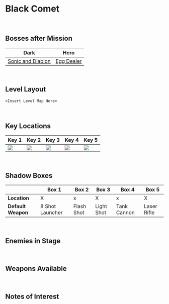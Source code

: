 # Black Comet

<br />

## Bosses after Mission
|Dark|Hero|
|--|--|
|[Sonic and Diablon](../../Bosses/SonicAndDiablon)|[Egg Dealer](../../Bosses/EggDealer)|

<br />

## Level Layout
```
<Insert Level Map Here>
```

<br />

## Key Locations
|Key 1|Key 2|Key 3|Key 4|Key 5|
|--|--|--|--|--|
|[ ![](../../img/BlackComet/BlackComet-Key1.png) ](../../img/BlackComet/BlackComet-Key1.png)|[ ![](../../img/BlackComet/BlackComet-Key2.png) ](../../img/BlackComet/BlackComet-Key2.png)|[ ![](../../img/BlackComet/BlackComet-Key3.png) ](../../img/BlackComet/BlackComet-Key3.png)|[ ![](../../img/BlackComet/BlackComet-Key4.png) ](../../img/BlackComet/BlackComet-Key4.png)|[ ![](../../img/BlackComet/BlackComet-Key5.png) ](../../img/BlackComet/BlackComet-Key5.png)|

<br />

## Shadow Boxes
| |Box 1|Box 2|Box 3|Box 4|Box 5|
|-|-|-|-|-|-|
|__Location__|X|x|X|x|X|
|__Default Weapon__|8 Shot Launcher|Flash Shot|Light Shot|Tank Cannon|Laser Rifle|

<br />

## Enemies in Stage

<br />

## Weapons Available

<br />

## Notes of Interest

<br />